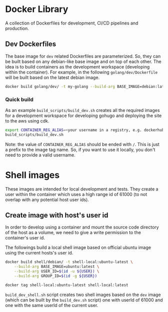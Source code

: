 
# Docker Library

A collection of Dockerfiles for development, CI/CD pipelines and production. 

## Dev Dockerfiles
The base image for `dev` related Dockerfiles are parameterized. So, they can be built based on any debian-like base image and on top of each other. The idea is to build containers as the development workspace (developing within the container).
For example, in the following `golang/dev/Dockerfile` will be built based on the latest debian image.
```sh
docker build golang/dev/ -t my-golang --build-arg BASE_IMAGE=debian:latest
```

### Quick build
As an example `build_scripts/build_dev.sh` creates all the required images for a development workspace for developing gohugo and deploying the site to the aws using cdk.

```sh
export CONTAINER_REG_ALIAS=<your username in a registry, e.g. dockerhub>/
build_scripts/build_dev.sh
```
Note: the value of `CONTAINER_REG_ALIAS` should be ended with `/`. This is just a prefix to the image tag name. So, if you want to use it locally, you don't need to provide a valid username.

# Shell images
These images are intended for local development and tests. They create a user within the container which uses a high range id of 61000 (to not overlap with any potential host user ids). 

## Create image with host's user id
In order to develop using a container and mount the source code directory of
the host as a volume, we need to give a write permission to the container's user
id. 

The followings build a local shell image based on official ubuntu image 
using the current hosts's user id.

```sh
docker build shell/debian/ -t shell-local:ubuntu-latest \
	--build-arg BASE_IMAGE=ubuntu:latest \
	--build-arg USER_ID=$(id -u ${USER}) \
	--build-arg GROUP_ID=$(id -g ${USER})

docker tag shell-local:ubuntu-latest shell-local:latest
```

`build_dev_shell.sh` script creates two shell images based on the `dev` image (which can be built by the `build_dev.sh` script) one with userId of 61000 and one with the same userId of the current user.
